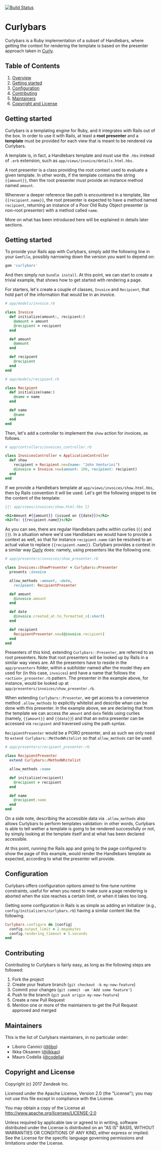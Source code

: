 [![Build Status](https://magnum.travis-ci.com/zendesk/curlybars.svg?token=Fh9oDUV4oikq9kNCExpq&branch=master)](https://magnum.travis-ci.com/zendesk/curlybars)

# Curlybars

Curlybars is a Ruby implementation of a subset of Handlebars, where getting the context for rendering the template is based on the presenter approach taken in [Curly](https://github.com/zendesk/curly).

## Table of Contents
1. [Overview](#overview)
1. [Getting started](#getting-started)
1. [Configuration](#configuration)
1. [Contributing](#contributing)
1. [Maintainers](#maintainers)
1. [Copyright and License](#copyright-and-license)

## Getting started

Curlybars is a templating engine for Ruby, and it integrates with Rails out of the box. In order to use it with Rails, at least a **root presenter** and a **template** must be provided for each view that is meant to be rendered via Curlybars.

A template is, in fact, a Handlebars template and must use the `.hbs` instead of `.erb` extension, such as `app/views/invoice/details.html.hbs`.

A root presenter is a class providing the root context used to evaluate a given template. In other words, if the template contains the string `{{amount}}`, then the root presenter must provide an instance method named `amount`.

Whenever a deeper reference like path is encountered in a template, like `{{recipient.name}}`, the root presenter is expected to have a method named `recipient`, returning an instance of a Poor Old Ruby Object presenter (a non-root presenter) with a method called `name`.

More on what has been introduced here will be explained in details later sections.

## Getting started

To provide your Rails app with Curlybars, simply add the following line in your `Gemfile`, possibly narrowing down the version you want to depend on:

```ruby
gem 'curlybars'
```

And then simply run `bundle install`. At this point, we can start to create a trivial example, that shows how to get started with rendering a page.

For starters, let's create a couple of classes, `Invoice` and `Recipient`, that hold part of the information that would be in an invoice.

```ruby
# app/models/invoice.rb

class Invoice
  def initialize(amount:, recipient:)
    @amount = amount
    @recipient = recipient
  end

  def amount
    @amount
  end

  def recipient
    @recipient
  end
end
```

```ruby
# app/models/recipient.rb

class Recipient
  def initialize(name:)
    @name = name
  end

  def name
    @name
  end
end
```

Then, let's add a controller to implement the `show` action for invoices, as follows.

```ruby
# app/controllers/invoices_controller.rb

class InvoicesController < ApplicationController
  def show
    recipient = Recipient.new(name: "John Venturini")
    @invoice = Invoice.new(amount: 100, recipient: recipient)
  end
end
```

If we provide a Handlebars template at `app/views/invoices/show.html.hbs`, then by Rails convention it will be used. Let's get the following snippet to be the content of the template:

```hbs
{{! app/views/invoices/show.html.hbs }}

<h1>Amount #{{amount}} (issued on {{date}})</h1>
<h2>To: {{recipient.name}}</h2>
```

As you can see, there are regular Handlebars paths within curlies (`{{` and `}}`). In a situation where we'd use Handlebars we would have to provide a context as well, so that for instance `recipient.name` can be resolved to an actual value to replace `{{recipient.name}}`. Curlybars provides a context in a similar way [Curly](https://github.com/zendesk/curly) does: namely, using presenters like the following one.

```ruby
# app/presenters/invoices/show_presenter.rb

class Invoices::ShowPresenter < Curlybars::Presenter
  presents :invoice

  allow_methods :amount, :date,
    recipient: RecipientPresenter

  def amount
    @invoice.amount
  end

  def date
    @invoice.created_at.to_formatted_s(:short)
  end

  def recipient
    RecipientPresenter.new(@invoice.recipient)
  end
end
```

Presenters of this kind, extending `Curlybars::Presenter`, are referred to as root presenters. Note that root presenters will be looked up by Rails in a similar way views are. All the presenters have to reside in the `app/presenters` folder, within a subfolder named after the model they are used for (in this case, `invoices`) and have a name that follows the `<action>_presenter.rb` pattern. The presenter in the example above, for instance, would be looked up at `app/presenters/invoices/show_presenter.rb`.

When extending `Curlybars::Presenter`, we get access to a convenience method `.allow_methods` to explicitly whitelist and describe whan can be done with this presenter. In the example above, we are declaring that from the template we can access the `amount` and `date` fields using curlies (namely, `{{amount}}` and `{{date}}`) and that an extra presenter can be accessed via `recipient` and traversed using the path syntax.

`RecipientPresenter` would be a PORO presenter, and as such we only need to `extend Curlybars::MethodWhitelist` so that `allow_methods` can be used.

```ruby
# app/presenters/recipient_presenter.rb

class RecipientPresenter
  extend Curlybars::MethodWhitelist

  allow_methods :name

  def initialize(recipient)
    @recipient = recipient
  end

  def name
    @recipient.name
  end
end
```

On a side note, describing the accessible data via `.allow_methods` also allows Curlybars to perform templates validation: in other words, Curlybars is able to tell wether a template is going to be rendered successfully or not, by simply looking at the template itself and at what has been declared accessible.

At this point, running the Rails app and going to the page configured to show the page of this example, would render the Handlebars template as expected, according to what the presenter will provide.

## Configuration

Curlybars offers configuration options aimed to fine-tune runtime constraints, useful for when you need to make sure a page rendering is aborted when the size reaches a certain limit, or when it takes too long.

Getting some configuration in Rails is as simple as adding an initializer (e.g., `config/initializers/curlybars.rb`) having a similar content like the following.

```ruby
Curlybars.configure do |config|
  config.output_limit = 2.megabytes
  config.rendering_timeout = 5.seconds
end
```

## Contributing

Contributing to Curlybars is fairly easy, as long as the following steps are followed:

1. Fork the project
1. Create your feature branch (`git checkout -b my-new-feature`)
1. Commit your changes (`git commit -am 'Add some feature'`)
1. Push to the branch (`git push origin my-new-feature`)
1. Create a new Pull Request
1. Mention one or more of the maintainers to get the Pull Request approved and merged

## Maintainers

This is the list of Curlybars maintainers, in no particular order:

* Liborio Cannici ([@libo](https://github.com/libo))
* Ilkka Oksanen ([@ilkkao](https://github.com/ilkkao))
* Mauro Codella ([@codella](https://github.com/codella))

## Copyright and License

Copyright (c) 2017 Zendesk Inc.

Licensed under the Apache License, Version 2.0 (the "License"); you may not use this file except in compliance with the License.

You may obtain a copy of the License at http://www.apache.org/licenses/LICENSE-2.0

Unless required by applicable law or agreed to in writing, software distributed under the License is distributed on an "AS IS" BASIS, WITHOUT WARRANTIES OR CONDITIONS OF ANY KIND, either express or implied. See the License for the specific language governing permissions and limitations under the License.
